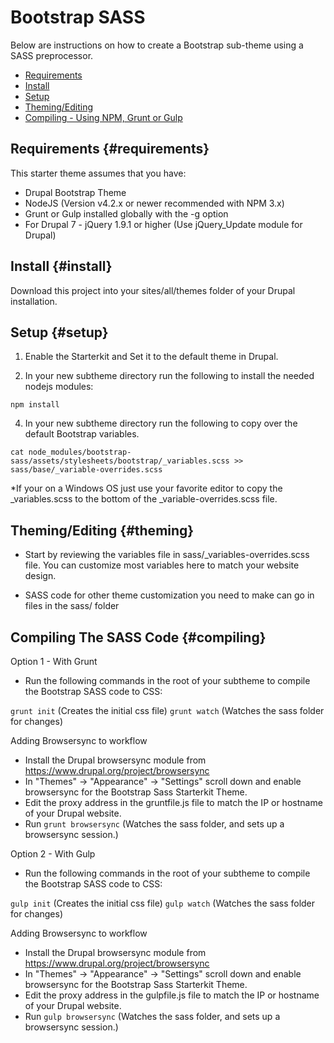 <!-- @file Instructions for subtheming using the Bootstrap Sass Starterkit. -->
<!-- @defgroup subtheme_sass -->
<!-- @ingroup subtheme -->

# Bootstrap SASS

Below are instructions on how to create a Bootstrap sub-theme using a SASS
preprocessor.

- [Requirements](#requirements)
- [Install](#install)
- [Setup](#setup)
- [Theming/Editing](#theming)
- [Compiling - Using NPM, Grunt or Gulp](#compiling)

## Requirements {#requirements}

This starter theme assumes that you have:

- Drupal Bootstrap Theme
- NodeJS (Version v4.2.x or newer recommended with NPM 3.x)
- Grunt or Gulp installed globally with the -g option
- For Drupal 7 - jQuery 1.9.1 or higher (Use jQuery_Update module for Drupal)

## Install {#install}

Download this project into your sites/all/themes folder of your Drupal
installation.


## Setup {#setup}
1. Enable the Starterkit and Set it to the default theme in Drupal.

2. In your new subtheme directory run the following to install the needed nodejs modules:

`npm install`

4. In your new subtheme directory run the following to copy over the default Bootstrap variables.

`cat node_modules/bootstrap-sass/assets/stylesheets/bootstrap/_variables.scss >> sass/base/_variable-overrides.scss`

*If your on a Windows OS just use your favorite editor to copy the _variables.scss to the bottom of the _variable-overrides.scss file.

## Theming/Editing {#theming}

- Start by reviewing the variables file in sass/_variables-overrides.scss file. You can customize most variables here to match your website design.

- SASS code for other theme customization you need to make can go in files in the sass/ folder

## Compiling The SASS Code {#compiling}

Option 1 - With Grunt

- Run the following commands in the root of your subtheme to compile the Bootstrap SASS code to CSS:

`grunt init` (Creates the initial css file)
`grunt watch` (Watches the sass folder for changes)

Adding Browsersync to workflow
- Install the Drupal browsersync module from https://www.drupal.org/project/browsersync
- In "Themes" -> "Appearance" -> "Settings" scroll down and enable browsersync for the Bootstrap Sass Starterkit Theme.
- Edit the proxy address in the gruntfile.js file to match the IP or hostname of your Drupal website.
- Run `grunt browsersync` (Watches the sass folder, and sets up a browsersync session.)


Option 2 - With Gulp

- Run the following commands in the root of your subtheme to compile the Bootstrap SASS code to CSS:

`gulp init` (Creates the initial css file)
`gulp watch` (Watches the sass folder for changes)

Adding Browsersync to workflow

- Install the Drupal browsersync module from https://www.drupal.org/project/browsersync
- In "Themes" -> "Appearance" -> "Settings" scroll down and enable browsersync for the Bootstrap Sass Starterkit Theme.
- Edit the proxy address in the gulpfile.js file to match the IP or hostname of your Drupal website.
- Run `gulp browsersync` (Watches the sass folder, and sets up a browsersync session.)


[Bootstrap Framework]: http://getbootstrap.com
[Bootstrap Framework Source Files]: https://github.com/twbs/bootstrap/releases
[SASS]: http://sass-lang.com/
